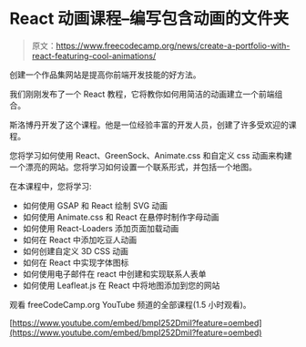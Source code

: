 # React 动画课程–编写包含动画的文件夹

> 原文：<https://www.freecodecamp.org/news/create-a-portfolio-with-react-featuring-cool-animations/>

创建一个作品集网站是提高你前端开发技能的好方法。

我们刚刚发布了一个 React 教程，它将教你如何用简洁的动画建立一个前端组合。

斯洛博丹开发了这个课程。他是一位经验丰富的开发人员，创建了许多受欢迎的课程。

您将学习如何使用 React、GreenSock、Animate.css 和自定义 css 动画来构建一个漂亮的网站。您将学习如何设置一个联系形式，并包括一个地图。

在本课程中，您将学习:

*   如何使用 GSAP 和 React 绘制 SVG 动画
*   如何使用 Animate.css 和 React 在悬停时制作字母动画
*   如何使用 React-Loaders 添加页面加载动画
*   如何在 React 中添加吃豆人动画
*   如何创建自定义 3D CSS 动画
*   如何在 React 中实现字体图标
*   如何使用电子邮件在 react 中创建和实现联系人表单
*   如何使用 Leafleat.js 在 React 中将地图添加到您的网站

观看 freeCodeCamp.org YouTube 频道的全部课程(1.5 小时观看)。

[https://www.youtube.com/embed/bmpI252DmiI?feature=oembed](https://www.youtube.com/embed/bmpI252DmiI?feature=oembed)